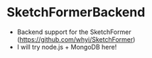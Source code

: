 SketchFormerBackend
===================

* Backend support for the SketchFormer (https://github.com/whyi/SketchFormer)
* I will try node.js + MongoDB here!


